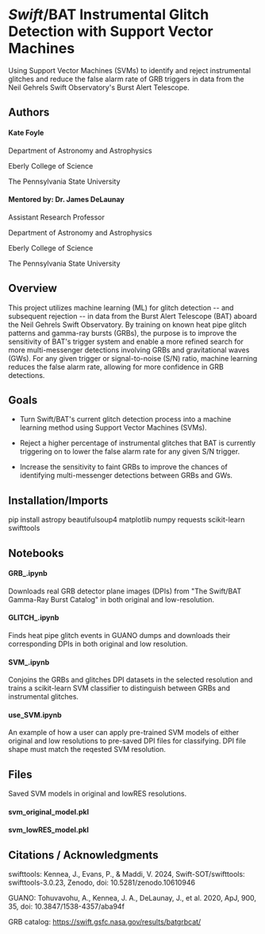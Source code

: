 # *Swift*/BAT Instrumental Glitch Detection with Support Vector Machines
Using Support Vector Machines (SVMs) to identify and reject instrumental glitches and reduce the false alarm rate of GRB triggers in data from the Neil Gehrels Swift Observatory's Burst Alert Telescope. 
## Authors
#### Kate Foyle

Department of Astronomy and Astrophysics

Eberly College of Science

The Pennsylvania State University
#### Mentored by: Dr. James DeLaunay

Assistant Research Professor

Department of Astronomy and Astrophysics

Eberly College of Science

The Pennsylvania State University

## Overview
This project utilizes machine learning (ML) for glitch detection -- and subsequent rejection -- in data from the Burst Alert Telescope (BAT) aboard the Neil Gehrels Swift Observatory. By training on known heat pipe glitch patterns and gamma-ray bursts (GRBs), the purpose is to improve the sensitivity of BAT's trigger system and enable a more refined search for more multi-messenger detections involving GRBs and gravitational waves (GWs). For any given trigger or signal-to-noise (S/N) ratio, machine learning reduces the false alarm rate, allowing for more confidence in GRB detections.
## Goals
- Turn Swift/BAT's current glitch detection process into a machine learning method using Support Vector Machines (SVMs).

- Reject a higher percentage of instrumental glitches that BAT is currently triggering on to lower the false alarm rate for any given S/N trigger.

- Increase the sensitivity to faint GRBs to improve the chances of identifying multi-messenger detections between GRBs and GWs.
## Installation/Imports
pip install astropy beautifulsoup4 matplotlib numpy requests scikit-learn swifttools
## Notebooks
#### GRB_.ipynb
Downloads real GRB detector plane images (DPIs) from "The Swift/BAT Gamma-Ray Burst Catalog" in both original and low-resolution. 
#### GLITCH_.ipynb
Finds heat pipe glitch events in GUANO dumps and downloads their corresponding DPIs in both original and low resolution.
#### SVM_.ipynb
Conjoins the GRBs and glitches DPI datasets in the selected resolution and trains a scikit-learn SVM classifier to distinguish between GRBs and instrumental glitches. 
#### use_SVM.ipynb
An example of how a user can apply pre-trained SVM models of either original and low resolutions to pre-saved DPI files for classifying. DPI file shape must match the reqested SVM resolution. 
## Files
Saved SVM models in original and lowRES resolutions.
#### svm_original_model.pkl
#### svm_lowRES_model.pkl
## Citations / Acknowledgments
swifttools: Kennea, J., Evans, P., & Maddi, V. 2024, Swift-SOT/swifttools: swifttools-3.0.23, Zenodo, doi: 10.5281/zenodo.10610946

GUANO: Tohuvavohu, A., Kennea, J. A., DeLaunay, J., et al. 2020, ApJ, 900, 35, doi: 10.3847/1538-4357/aba94f

GRB catalog: https://swift.gsfc.nasa.gov/results/batgrbcat/


